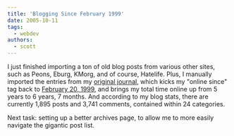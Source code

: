 ```yaml
---
title: 'Blogging Since February 1999'
date: 2005-10-11
tags:
  - webdev
authors:
  - scott
---
```


I just finished importing a ton of old blog posts from various other sites, such as Peons, Eburg, KMorg, and of course, Hatelife. Plus, I manually imported the entries from my [original journal](/site-archives/blog/v1/), which kicks my "online since" tag back to [February 20, 1999](/blog/1999/strange-day/), and brings my total time online up from 5 years to 6 years, 7 months. And according to my blog stats, there are currently 1,895 posts and 3,741 comments, contained within 24 categories.

Next task: setting up a better archives page, to allow me to more easily navigate the gigantic post list.
